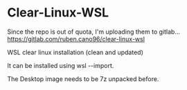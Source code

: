 # Clear-Linux-WSL
Since the repo is out of quota, I'm uploading them to gitlab...
https://gitlab.com/ruben.cano96/clear-linux-wsl

WSL clear linux installation (clean and updated)

It can be installed using wsl --import. 

The Desktop image needs to be 7z unpacked before.

